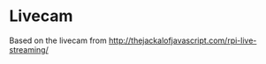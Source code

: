 <h1>Livecam</h1>
Based on the livecam from 
<a href="http://thejackalofjavascript.com/rpi-live-streaming/">http://thejackalofjavascript.com/rpi-live-streaming/</a>
